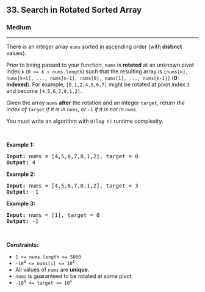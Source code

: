 <h2>33. Search in Rotated Sorted Array</h2><h3>Medium</h3><hr><div style="user-select: auto;"><p style="user-select: auto;">There is an integer array <code style="user-select: auto;">nums</code> sorted in ascending order (with <strong style="user-select: auto;">distinct</strong> values).</p>

<p style="user-select: auto;">Prior to being passed to your function, <code style="user-select: auto;">nums</code> is <strong style="user-select: auto;">rotated</strong> at an unknown pivot index <code style="user-select: auto;">k</code> (<code style="user-select: auto;">0 &lt;= k &lt; nums.length</code>) such that the resulting array is <code style="user-select: auto;">[nums[k], nums[k+1], ..., nums[n-1], nums[0], nums[1], ..., nums[k-1]]</code> (<strong style="user-select: auto;">0-indexed</strong>). For example, <code style="user-select: auto;">[0,1,2,4,5,6,7]</code> might be rotated at pivot index <code style="user-select: auto;">3</code> and become <code style="user-select: auto;">[4,5,6,7,0,1,2]</code>.</p>

<p style="user-select: auto;">Given the array <code style="user-select: auto;">nums</code> <strong style="user-select: auto;">after</strong> the rotation and an integer <code style="user-select: auto;">target</code>, return <em style="user-select: auto;">the index of </em><code style="user-select: auto;">target</code><em style="user-select: auto;"> if it is in </em><code style="user-select: auto;">nums</code><em style="user-select: auto;">, or </em><code style="user-select: auto;">-1</code><em style="user-select: auto;"> if it is not in </em><code style="user-select: auto;">nums</code>.</p>

<p style="user-select: auto;">You must&nbsp;write an algorithm with&nbsp;<code style="user-select: auto;">O(log n)</code> runtime complexity.</p>

<p style="user-select: auto;">&nbsp;</p>
<p style="user-select: auto;"><strong style="user-select: auto;">Example 1:</strong></p>
<pre style="user-select: auto;"><strong style="user-select: auto;">Input:</strong> nums = [4,5,6,7,0,1,2], target = 0
<strong style="user-select: auto;">Output:</strong> 4
</pre><p style="user-select: auto;"><strong style="user-select: auto;">Example 2:</strong></p>
<pre style="user-select: auto;"><strong style="user-select: auto;">Input:</strong> nums = [4,5,6,7,0,1,2], target = 3
<strong style="user-select: auto;">Output:</strong> -1
</pre><p style="user-select: auto;"><strong style="user-select: auto;">Example 3:</strong></p>
<pre style="user-select: auto;"><strong style="user-select: auto;">Input:</strong> nums = [1], target = 0
<strong style="user-select: auto;">Output:</strong> -1
</pre>
<p style="user-select: auto;">&nbsp;</p>
<p style="user-select: auto;"><strong style="user-select: auto;">Constraints:</strong></p>

<ul style="user-select: auto;">
	<li style="user-select: auto;"><code style="user-select: auto;">1 &lt;= nums.length &lt;= 5000</code></li>
	<li style="user-select: auto;"><code style="user-select: auto;">-10<sup style="user-select: auto;">4</sup> &lt;= nums[i] &lt;= 10<sup style="user-select: auto;">4</sup></code></li>
	<li style="user-select: auto;">All values of <code style="user-select: auto;">nums</code> are <strong style="user-select: auto;">unique</strong>.</li>
	<li style="user-select: auto;"><code style="user-select: auto;">nums</code> is guaranteed to be rotated at some pivot.</li>
	<li style="user-select: auto;"><code style="user-select: auto;">-10<sup style="user-select: auto;">4</sup> &lt;= target &lt;= 10<sup style="user-select: auto;">4</sup></code></li>
</ul>
</div>